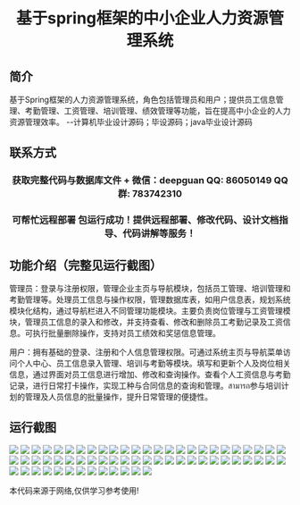 <p><h1 align="center">基于spring框架的中小企业人力资源管理系统</h1></p>

## 简介
基于Spring框架的人力资源管理系统，角色包括管理员和用户；提供员工信息管理、考勤管理、工资管理、培训管理、绩效管理等功能，旨在提高中小企业的人力资源管理效率。    --计算机毕业设计源码；毕设源码；java毕业设计源码


## 联系方式
<p><h3 align="center">获取完整代码与数据库文件 + 微信：deepguan QQ: 86050149 QQ群: 783742310</h3></p>
<p><h3 align="center">可帮忙远程部署 包运行成功！提供远程部署、修改代码、设计文档指导、代码讲解等服务！</h3></p>

## 功能介绍（完整见运行截图）
管理员：登录与注册权限，管理企业主页与导航模块，包括员工管理、培训管理和考勤管理等。处理员工信息与操作权限，管理数据库表，如用户信息表，规划系统模块化结构，通过导航栏进入不同管理功能模块。主要负责岗位管理与工资管理模块，管理员工信息的录入和修改，并支持查看、修改和删除员工考勤记录及工资信息。可执行批量删除操作，支持对员工绩效和奖惩信息管理。

用户：拥有基础的登录、注册和个人信息管理权限。可通过系统主页与导航菜单访问个人中心、员工信息录入管理、培训与考勤等模块。填写和更新个人及岗位相关信息，通过界面对员工信息进行增加、修改和查询操作。查看个人工资信息与考勤记录，进行日常打卡操作，实现工种与合同信息的查询和管理。สามารถ参与培训计划的管理及人员信息的批量操作，提升日常管理的便捷性。


## 运行截图
![](img/001.jpg)
![](img/002.jpg)
![](img/003.jpg)
![](img/004.jpg)
![](img/005.jpg)
![](img/006.jpg)
![](img/007.jpg)
![](img/008.jpg)
![](img/009.jpg)
![](img/010.jpg)
![](img/011.jpg)
![](img/012.jpg)
![](img/013.jpg)
![](img/014.jpg)
![](img/015.jpg)
![](img/016.jpg)
![](img/017.jpg)
![](img/018.jpg)
![](img/019.jpg)
![](img/020.jpg)
![](img/021.jpg)
![](img/022.jpg)
![](img/023.jpg)
![](img/024.jpg)
![](img/025.jpg)
![](img/026.jpg)
![](img/027.jpg)
![](img/028.jpg)
![](img/029.jpg)
![](img/030.jpg)
![](img/031.jpg)
![](img/032.jpg)
![](img/033.jpg)
![](img/034.jpg)
![](img/035.jpg)
![](img/036.jpg)
![](img/037.jpg)
![](img/038.jpg)
![](img/039.jpg)
![](img/040.jpg)
![](img/041.jpg)
![](img/042.jpg)
![](img/043.jpg)
![](img/044.jpg)
![](img/045.jpg)
![](img/046.jpg)
![](img/047.jpg)
![](img/048.jpg)
![](img/049.jpg)
![](img/050.jpg)
![](img/051.jpg)
![](img/052.jpg)
![](img/053.jpg)
![](img/054.jpg)
![](img/055.jpg)
![](img/056.jpg)
![](img/057.jpg)
![](img/058.jpg)
![](img/059.jpg)
![](img/060.jpg)
![](img/061.jpg)
![](img/062.jpg)
![](img/063.jpg)

<p>本代码来源于网络,仅供学习参考使用!</p>

